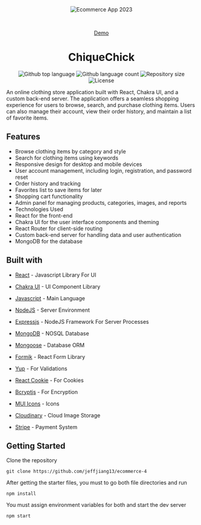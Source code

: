 <div align="center" id="top">
  <img src="./frontend/public/favicon.ico" alt="Ecommerce App 2023" />

  &#xa0;

  <a href="https://jj-ecommerce-1.cyclic.app">Demo</a>
</div>

<h1 align="center">ChiqueChick</h1>

<p align="center">
  <img alt="Github top language" src="https://img.shields.io/github/languages/top/jeffjiang13/ecommerce-4?color=56BEB8">

  <img alt="Github language count" src="https://img.shields.io/github/languages/count/jeffjiang13/ecommerce-4?color=56BEB8">

  <img alt="Repository size" src="https://img.shields.io/github/repo-size/jeffjiang13/ecommerce-4?color=56BEB8">

  <img alt="License" src="https://img.shields.io/github/license/jeffjiang13/ecommerce-4?color=56BEB8">


An online clothing store application built with React, Chakra UI, and a custom back-end server. The application offers a seamless shopping experience for users to browse, search, and purchase clothing items. Users can also manage their account, view their order history, and maintain a list of favorite items.

## Features
- Browse clothing items by category and style
- Search for clothing items using keywords
- Responsive design for desktop and mobile devices
- User account management, including login, registration, and password reset
- Order history and tracking
- Favorites list to save items for later
- Shopping cart functionality
- Admin panel for managing products, categories, images, and reports
- Technologies Used
- React for the front-end
- Chakra UI for the user interface components and theming
- React Router for client-side routing
- Custom back-end server for handling data and user authentication
- MongoDB for the database

## Built with

- [React](https://reactjs.org/) - Javascript Library For UI

- [Chakra UI](https://chakra-ui.com/) - UI Component Library

- [Javascript](https://www.javascript.com/) - Main Language

- [NodeJS](https://nodejs.org/en/) - Server Environment

- [Expressjs](https://expressjs.com/) - NodeJS Framework For Server Processes

- [MongoDB](https://www.mongodb.com/) - NOSQL Database

- [Mongoose](https://mongoosejs.com/) - Database ORM

- [Formik](https://formik.org/) - React Form Library

- [Yup](https://www.npmjs.com/package/yup) - For Validations

- [React Cookie](https://www.npmjs.com/package/react-cookie) - For Cookies

- [Bcryptjs](https://www.npmjs.com/package/bcryptjs) - For Encryption

- [MUI Icons](https://mui.com/material-ui/material-icons/) - Icons

- [Cloudinary](https://cloudinary.com/) - Cloud Image Storage

- [Stripe](https://stripe.com/) - Payment System

## Getting Started

Clone the repository

```
git clone https://github.com/jeffjiang13/ecommerce-4
```

After getting the starter files, you must to go both file directories and run

```
npm install
```

You must assign environment variables for both and start the dev server

```
npm start
```
